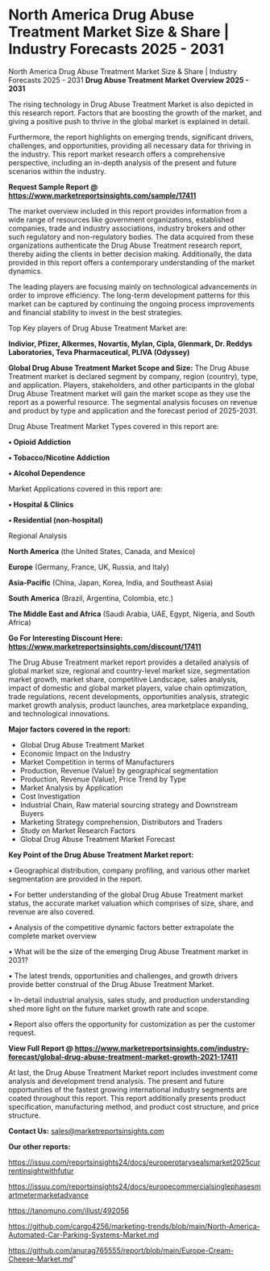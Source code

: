 # North America Drug Abuse Treatment Market Size & Share | Industry Forecasts 2025 - 2031
 North America Drug Abuse Treatment Market Size & Share | Industry Forecasts 2025 - 2031
<Strong> Drug Abuse Treatment Market Overview 2025 - 2031</strong>

The rising technology in Drug Abuse Treatment Market is also depicted in this research report. Factors that are boosting the growth of the market, and giving a positive push to thrive in the global market is explained in detail.

Furthermore, the report highlights on emerging trends, significant drivers, challenges, and opportunities, providing all necessary data for thriving in the industry. This report market research offers a comprehensive perspective, including an in-depth analysis of the present and future scenarios within the industry.

<strong>Request Sample Report @ <a href=https://www.marketreportsinsights.com/sample/17411>https://www.marketreportsinsights.com/sample/17411</a></strong>

The market overview included in this report provides information from a wide range of resources like government organizations, established companies, trade and industry associations, industry brokers and other such regulatory and non-regulatory bodies. The data acquired from these organizations authenticate the Drug Abuse Treatment research report, thereby aiding the clients in better decision making. Additionally, the data provided in this report offers a contemporary understanding of the market dynamics.

The leading players are focusing mainly on technological advancements in order to improve efficiency. The long-term development patterns for this market can be captured by continuing the ongoing process improvements and financial stability to invest in the best strategies.

Top Key players of Drug Abuse Treatment Market are:

<strong>Indivior, Pfizer, Alkermes, Novartis, Mylan, Cipla, Glenmark, Dr. Reddys Laboratories, Teva Pharmaceutical, PLIVA (Odyssey)</strong>

<strong><b>Global Drug Abuse Treatment Market Scope and Size:</b></strong>
The Drug Abuse Treatment market is declared segment by company, region (country), type, and application. Players, stakeholders, and other participants in the global Drug Abuse Treatment market will gain the market scope as they use the report as a powerful resource. The segmental analysis focuses on revenue and product by type and application and the forecast period of 2025-2031.

Drug Abuse Treatment Market Types covered in this report are:

<strong>• Opioid Addiction

• Tobacco/Nicotine Addiction

• Alcohol Dependence</strong>

Market Applications covered in this report are:

<strong>• Hospital & Clinics

• Residential (non-hospital)</strong> 

Regional Analysis

<strong>North America</strong> (the United States, Canada, and Mexico)

<strong>Europe</strong> (Germany, France, UK, Russia, and Italy)

<strong>Asia-Pacific</strong> (China, Japan, Korea, India, and Southeast Asia)

<strong>South America</strong> (Brazil, Argentina, Colombia, etc.)

<strong>The Middle East and Africa</strong> (Saudi Arabia, UAE, Egypt, Nigeria, and South Africa)

<strong>Go For Interesting Discount Here: <a href=https://www.marketreportsinsights.com/discount/17411>https://www.marketreportsinsights.com/discount/17411</a></strong>

The Drug Abuse Treatment market report provides a detailed analysis of global market size, regional and country-level market size, segmentation market growth, market share, competitive Landscape, sales analysis, impact of domestic and global market players, value chain optimization, trade regulations, recent developments, opportunities analysis, strategic market growth analysis, product launches, area marketplace expanding, and technological innovations.

<strong><b>Major factors covered in the report:</b></strong>
<ul>
  <li>Global Drug Abuse Treatment Market </li>
  <li>Economic Impact on the Industry</li>
  <li>Market Competition in terms of Manufacturers</li>
  <li>Production, Revenue (Value) by geographical segmentation</li>
  <li>Production, Revenue (Value), Price Trend by Type</li>
  <li>Market Analysis by Application</li>
  <li>Cost Investigation</li>
  <li>Industrial Chain, Raw material sourcing strategy and Downstream Buyers</li>
  <li>Marketing Strategy comprehension, Distributors and Traders</li>
  <li>Study on Market Research Factors</li>
  <li>Global Drug Abuse Treatment Market Forecast</li>
</ul>

<strong><b>Key Point of the Drug Abuse Treatment Market report:</b></strong>

• Geographical distribution, company profiling, and various other market segmentation are provided in the report.

• For better understanding of the global Drug Abuse Treatment market status, the accurate market valuation which comprises of size, share, and revenue are also covered.

• Analysis of the competitive dynamic factors better extrapolate the complete market overview

• What will be the size of the emerging Drug Abuse Treatment market in 2031?

• The latest trends, opportunities and challenges, and growth drivers provide better construal of the Drug Abuse Treatment Market.

• In-detail industrial analysis, sales study, and production understanding shed more light on the future market growth rate and scope.

• Report also offers the opportunity for customization as per the customer request.

<strong><b>View Full Report @ <a href=https://www.marketreportsinsights.com/industry-forecast/global-drug-abuse-treatment-market-growth-2021-17411>https://www.marketreportsinsights.com/industry-forecast/global-drug-abuse-treatment-market-growth-2021-17411</a></b></strong>


At last, the Drug Abuse Treatment Market report includes investment come analysis and development trend analysis. The present and future opportunities of the fastest growing international industry segments are coated throughout this report. This report additionally presents product specification, manufacturing method, and product cost structure, and price structure.

<strong>Contact Us:</strong>
sales@marketreportsinsights.com

<strong>Our other reports:</strong>

<a href=https://issuu.com/reportsinsights24/docs/europerotarysealsmarket2025currentinsightwithfutur>https://issuu.com/reportsinsights24/docs/europerotarysealsmarket2025currentinsightwithfutur</a>

<a href=https://issuu.com/reportsinsights24/docs/europecommercialsinglephasesmartmetermarketadvance>https://issuu.com/reportsinsights24/docs/europecommercialsinglephasesmartmetermarketadvance</a>

<a href=https://tanomuno.com/illust/492056>https://tanomuno.com/illust/492056</a>

<a href=https://github.com/cargo4256/marketing-trends/blob/main/North-America-Automated-Car-Parking-Systems-Market.md>https://github.com/cargo4256/marketing-trends/blob/main/North-America-Automated-Car-Parking-Systems-Market.md</a>

<a href=https://github.com/anurag765555/report/blob/main/Europe-Cream-Cheese-Market.md>https://github.com/anurag765555/report/blob/main/Europe-Cream-Cheese-Market.md</a>"
